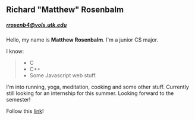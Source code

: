 ## Richard "Matthew" Rosenbalm

##### rrosenb4@vols.utk.edu

Hello, my name is **Matthew Rosenbalm**. I'm a junior CS major.

I know: 
> * C 
> * C++
> * Some Javascript web stuff.

I'm into running, yoga, meditation, cooking and some other stuff. Currently still looking for an internship
for this summer. Looking forward to the semester!

Follow this [link](https://en.wikipedia.org/wiki/Alan_Turing)!